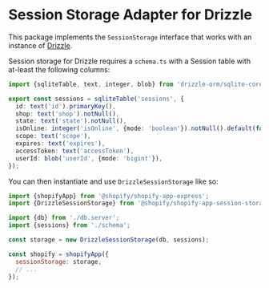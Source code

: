 # Session Storage Adapter for Drizzle

This package implements the `SessionStorage` interface that works with an instance of [Drizzle](https://orm.drizzle.team).

Session storage for Drizzle requires a `schema.ts` with a Session table with at-least the following columns:

```ts
import {sqliteTable, text, integer, blob} from 'drizzle-orm/sqlite-core';

export const sessions = sqliteTable('sessions', {
  id: text('id').primaryKey(),
  shop: text('shop').notNull(),
  state: text('state').notNull(),
  isOnline: integer('isOnline', {mode: 'boolean'}).notNull().default(false),
  scope: text('scope'),
  expires: text('expires'),
  accessToken: text('accessToken'),
  userId: blob('userId', {mode: 'bigint'}),
});
```

You can then instantiate and use `DrizzleSessionStorage` like so:

```js
import {shopifyApp} from '@shopify/shopify-app-express';
import {DrizzleSessionStorage} from '@shopify/shopify-app-session-storage-drizzle';

import {db} from './db.server';
import {sessions} from './schema';

const storage = new DrizzleSessionStorage(db, sessions);

const shopify = shopifyApp({
  sessionStorage: storage,
  // ...
});
```
